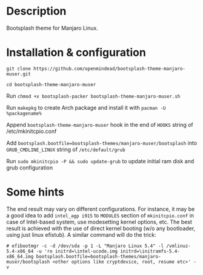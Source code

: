 # Description
Bootsplash theme for Manjaro Linux. 

# Installation & configuration

`git clone https://github.com/openmindead/bootsplash-theme-manjaro-muser.git`

`cd bootsplash-theme-manjaro-muser`

Run `chmod +x bootsplash-packer bootsplash-theme-manjaro-muser.sh`

Run `makepkg` to create Arch package and install it with `pacman -U %packagename%`

Append `bootsplash-theme-manjaro-muser` hook in the end of `HOOKS` string of /etc/mkinitcpio.conf

Add `bootsplash.bootfile=bootsplash-themes/manjaro-muser/bootsplash` into `GRUB_CMDLINE_LINUX` string of `/etc/default/grub`

Run `sudo mkinitcpio -P && sudo update-grub` to update initial ram disk and grub configuration


# Some hints

The end result may vary on different configurations. For instance, it may be a good idea to add `intel_agp i915` to `MODULES` section of `mkinitcpio.conf` in case of Intel-based system, use modesetting kernel options, etc. The best result is achieved with the use of direct kernel booting (w/o any bootloader, using just linux efistub). A similar command will do the trick:

`# efibootmgr -c -d /dev/sda -p 1 -L "Manjaro Linux 5.4" -l /vmlinuz-5.4-x86_64 -u 'ro initrd=\intel-ucode.img initrd=\initramfs-5.4-x86_64.img bootsplash.bootfile=bootsplash-themes/manjaro-muser/bootsplash <other options like cryptdevice, root, resume etc>' -v`

